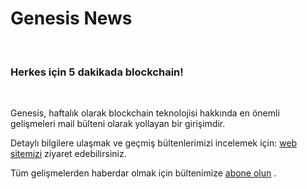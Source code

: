 # Genesis News
<br/>

### Herkes için 5 dakikada blockchain!
<br/>

Genesis, haftalık olarak blockchain teknolojisi hakkında en önemli gelişmeleri mail bülteni olarak yollayan bir girişimdir.
<br/>

Detaylı bilgilere ulaşmak ve geçmiş bültenlerimizi incelemek için:
[web sitemizi](http://genesisnews.co "Genesis") ziyaret edebilirsiniz.
<br/>

Tüm gelişmelerden haberdar olmak için bültenimize
[abone olun](http://genesisnews.co "Genesis") .
